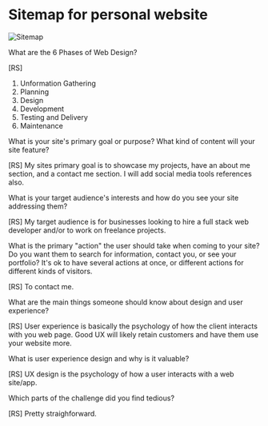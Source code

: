 # Sitemap for personal website
![Sitemap](/imgs/sitemap.png)

What are the 6 Phases of Web Design?

[RS]
1. Unformation Gathering
2. Planning
3. Design
4. Development
5. Testing and Delivery
6. Maintenance



What is your site's primary goal or purpose? What kind of content will your site feature?

[RS] My sites primary goal is to showcase my projects, have an about me section, and a contact me section. I will add social media tools references also.

What is your target audience's interests and how do you see your site addressing them?

[RS] My target audience is for businesses looking to hire a full stack web developer and/or to work on freelance projects.

What is the primary "action" the user should take when coming to your site? Do you want them to search for information, contact you, or see your portfolio? It's ok to have several actions at once, or different actions for different kinds of visitors.

[RS] To contact me.

What are the main things someone should know about design and user experience?

[RS] User experience is basically the psychology of how the client interacts with you web page. Good UX will likely retain customers and have them use your website more.

What is user experience design and why is it valuable?

[RS] UX design is the psychology of how a user interacts with a web site/app.

Which parts of the challenge did you find tedious?

[RS] Pretty straighforward.